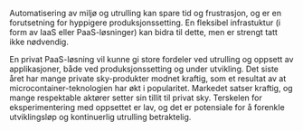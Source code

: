Automatisering av miljø og utrulling kan spare tid og frustrasjon, og er en forutsetning for hyppigere produksjonssetting. En fleksibel infrastuktur (i form av IaaS eller PaaS-løsninger) kan bidra til dette, men er strengt tatt ikke nødvendig.

En privat PaaS-løsning vil kunne gi store fordeler ved utrulling og oppsett av applikasjoner, både ved produksjonssetting og under utvikling. Det siste året har mange private sky-produkter modnet kraftig, som et resultat av at microcontainer-teknologien har økt i popularitet. Markedet satser kraftig, og mange respektable aktører setter sin tillit til privat sky. Terskelen for eksperimentering med oppsettet er lav, og det er potensiale for å forenkle utviklingsløp og kontinuerlig utrulling betraktelig.